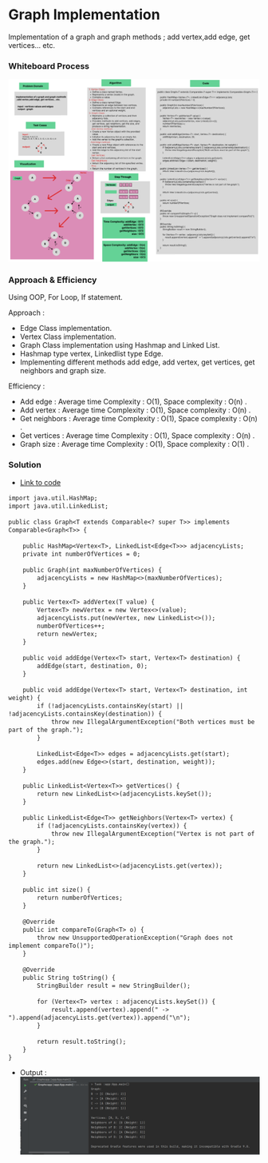 # Graph Implementation

Implementation of a graph and graph methods ; add vertex,add edge, get vertices... etc.

### Whiteboard Process
![img_1.png](img_1.png)

### Approach & Efficiency
Using OOP, For Loop, If statement.

Approach :

- Edge Class implementation.
- Vertex Class implementation.
- Graph Class implementation using Hashmap and Linked List.
- Hashmap type vertex, Linkedlist type Edge.
- Implementing different methods add edge, add vertex, get vertices, get neighbors and graph size.


Efficiency :

- Add edge : Average time Complexity : O(1), Space complexity : O(n) . 
- Add vertex : Average time Complexity : O(1), Space complexity : O(n) .
- Get neighbors : Average time Complexity : O(1), Space complexity : O(n) .
- Get vertices : Average time Complexity : O(1), Space complexity : O(n) .
- Graph size : Average time Complexity : O(1), Space complexity : O(1) .


### Solution

- [Link to code ](/Graphs/app/src/main/java/graphs/App.java)
```javapackage graphs;
import java.util.HashMap;
import java.util.LinkedList;

public class Graph<T extends Comparable<? super T>> implements Comparable<Graph<T>> {

    public HashMap<Vertex<T>, LinkedList<Edge<T>>> adjacencyLists;
    private int numberOfVertices = 0;

    public Graph(int maxNumberOfVertices) {
        adjacencyLists = new HashMap<>(maxNumberOfVertices);
    }

    public Vertex<T> addVertex(T value) {
        Vertex<T> newVertex = new Vertex<>(value);
        adjacencyLists.put(newVertex, new LinkedList<>());
        numberOfVertices++;
        return newVertex;
    }

    public void addEdge(Vertex<T> start, Vertex<T> destination) {
        addEdge(start, destination, 0);
    }

    public void addEdge(Vertex<T> start, Vertex<T> destination, int weight) {
        if (!adjacencyLists.containsKey(start) || !adjacencyLists.containsKey(destination)) {
            throw new IllegalArgumentException("Both vertices must be part of the graph.");
        }

        LinkedList<Edge<T>> edges = adjacencyLists.get(start);
        edges.add(new Edge<>(start, destination, weight));
    }

    public LinkedList<Vertex<T>> getVertices() {
        return new LinkedList<>(adjacencyLists.keySet());
    }

    public LinkedList<Edge<T>> getNeighbors(Vertex<T> vertex) {
        if (!adjacencyLists.containsKey(vertex)) {
            throw new IllegalArgumentException("Vertex is not part of the graph.");
        }

        return new LinkedList<>(adjacencyLists.get(vertex));
    }

    public int size() {
        return numberOfVertices;
    }

    @Override
    public int compareTo(Graph<T> o) {
        throw new UnsupportedOperationException("Graph does not implement compareTo()");
    }

    @Override
    public String toString() {
        StringBuilder result = new StringBuilder();

        for (Vertex<T> vertex : adjacencyLists.keySet()) {
            result.append(vertex).append(" -> ").append(adjacencyLists.get(vertex)).append("\n");
        }

        return result.toString();
    }
}
```

- Output :
![img.png](img.png)
